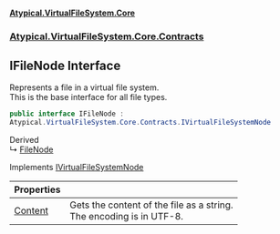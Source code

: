 #### [Atypical.VirtualFileSystem.Core](Atypical.VirtualFileSystem.Core.md 'Atypical.VirtualFileSystem.Core')
### [Atypical.VirtualFileSystem.Core.Contracts](Atypical.VirtualFileSystem.Core.Contracts.md 'Atypical.VirtualFileSystem.Core.Contracts')

## IFileNode Interface

Represents a file in a virtual file system.  
This is the base interface for all file types.

```csharp
public interface IFileNode :
Atypical.VirtualFileSystem.Core.Contracts.IVirtualFileSystemNode
```

Derived  
&#8627; [FileNode](Atypical.VirtualFileSystem.Core.Models.FileNode.md 'Atypical.VirtualFileSystem.Core.Models.FileNode')

Implements [IVirtualFileSystemNode](Atypical.VirtualFileSystem.Core.Contracts.IVirtualFileSystemNode.md 'Atypical.VirtualFileSystem.Core.Contracts.IVirtualFileSystemNode')

| Properties | |
| :--- | :--- |
| [Content](Atypical.VirtualFileSystem.Core.Contracts.IFileNode.Content.md 'Atypical.VirtualFileSystem.Core.Contracts.IFileNode.Content') | Gets the content of the file as a string.<br/>The encoding is in UTF-8. |
